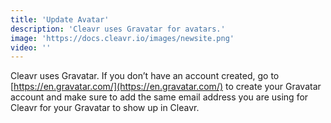 ```yaml
---
title: 'Update Avatar'
description: 'Cleavr uses Gravatar for avatars.'
image: 'https://docs.cleavr.io/images/newsite.png'
video: ''
---
```


Cleavr uses Gravatar. If you don’t have an account created, go to [https://en.gravatar.com/](https://en.gravatar.com/) to create your Gravatar 
account and make sure to add the same email address you are using for Cleavr for your Gravatar to show up in Cleavr.
